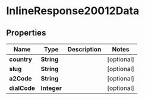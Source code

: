 
# InlineResponse20012Data

## Properties
Name | Type | Description | Notes
------------ | ------------- | ------------- | -------------
**country** | **String** |  |  [optional]
**slug** | **String** |  |  [optional]
**a2Code** | **String** |  |  [optional]
**dialCode** | **Integer** |  |  [optional]



